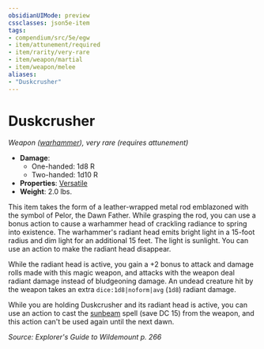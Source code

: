 ```yaml
---
obsidianUIMode: preview
cssclasses: json5e-item
tags:
- compendium/src/5e/egw
- item/attunement/required
- item/rarity/very-rare
- item/weapon/martial
- item/weapon/melee
aliases: 
- "Duskcrusher"
---
```

# Duskcrusher
*Weapon ([warhammer](2-Mechanics/CLI/items/warhammer.md)), very rare (requires attunement)*  

- **Damage**:
  - One-handed: 1d8 R
  - Two-handed: 1d10 R
- **Properties**: [Versatile](2-Mechanics/CLI/rules/item-properties.md#Versatile)
- **Weight**: 2.0 lbs.

This item takes the form of a leather-wrapped metal rod emblazoned with the symbol of Pelor, the Dawn Father. While grasping the rod, you can use a bonus action to cause a warhammer head of crackling radiance to spring into existence. The warhammer's radiant head emits bright light in a 15-foot radius and dim light for an additional 15 feet. The light is sunlight. You can use an action to make the radiant head disappear.

While the radiant head is active, you gain a +2 bonus to attack and damage rolls made with this magic weapon, and attacks with the weapon deal radiant damage instead of bludgeoning damage. An undead creature hit by the weapon takes an extra `dice:1d8|noform|avg` (`1d8`) radiant damage.

While you are holding Duskcrusher and its radiant head is active, you can use an action to cast the [sunbeam](2-Mechanics/CLI/spells/sunbeam.md) spell (save DC 15) from the weapon, and this action can't be used again until the next dawn.

*Source: Explorer's Guide to Wildemount p. 266*